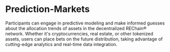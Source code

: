 # Prediction-Markets
Participants can engage in predictive modeling and make informed guesses about the allocation trends of assets in the decentralized REChain®️ network. Whether it's cryptocurrencies, real estate, or other tokenized assets, users can place bets on the future distribution, taking advantage of cutting-edge analytics and real-time data integration.
